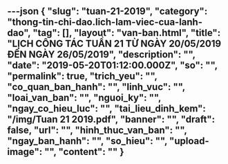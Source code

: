 ---json
{
    "slug": "tuan-21-2019",
    "category": "thong-tin-chi-dao.lich-lam-viec-cua-lanh-dao",
    "tag": [],
    "layout": "van-ban.html",
    "title": "LỊCH CÔNG TÁC TUẦN 21 TỪ NGÀY 20/05/2019 ĐẾN NGÀY 26/05/2019",
    "description": "",
    "date": "2019-05-20T01:12:00.000Z",
    "so": "",
    "permalink": true,
    "trich_yeu": "",
    "co_quan_ban_hanh": "",
    "linh_vuc": "",
    "loai_van_ban": "",
    "nguoi_ky": "",
    "ngay_co_hieu_luc": "",
    "tai_lieu_dinh_kem": "/img/Tuan 21 2019.pdf",
    "banner": "",
    "draft": false,
    "url": "",
    "hinh_thuc_van_ban": "",
    "ngay_ban_hanh": "",
    "so_hieu": "",
    "upload-image": "",
    "__content__": ""
}
---
